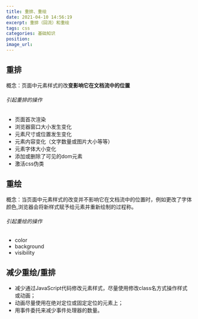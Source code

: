 ```yaml
---
title: 重排、重绘
date: 2021-04-10 14:56:19
excerpt: 重排（回流）和重绘
tags: css
categories: 基础知识
position:
image_url:
---
```


## 重排
概念：页面中元素样式的改**变影响它在文档流中的位置**
###### 引起重排的操作
- 页面首次渲染
- 浏览器窗口大小发生变化
- 元素尺寸或位置发生变化
- 元素内容变化（文字数量或图片大小等等）
- 元素字体大小变化
- 添加或删除了可见的dom元素
- 激活css伪类



## 重绘
概念：当页面中元素样式的改变并不影响它在文档流中的位置时，例如更改了字体颜色,浏览器会将新样式赋予给元素并重新绘制的过程称。
###### 引起重绘的操作
- color
- background
- visibility

## 减少重绘/重排
- 减少通过JavaScript代码修改元素样式，尽量使用修改class名方式操作样式或动画；
- 动画尽量使用在绝对定位或固定定位的元素上；
- 用事件委托来减少事件处理器的数量。


